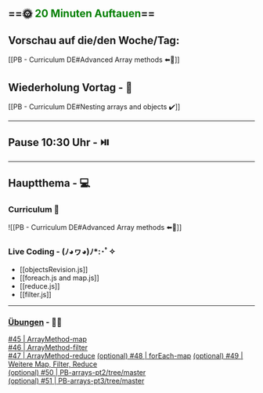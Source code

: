 ## ==🌞 <font style="color:green">20 Minuten Auftauen</font>==

## Vorschau auf die/den Woche/Tag:

[[PB - Curriculum DE#Advanced Array methods ⬅️👀]]

## Wiederholung Vortag  - 📖

[[PB - Curriculum DE#Nesting arrays and objects ✔️]]

---

## Pause 10:30 Uhr - ⏯️

---

## Hauptthema - 💻

### Curriculum 📝

![[PB - Curriculum DE#Advanced Array methods ⬅️👀]]


### Live Coding -  (ﾉ◕ヮ◕)ﾉ*:･ﾟ✧

- [[objectsRevision.js]] 
- [[foreach.js and map.js]]
-  [[reduce.js]]
-  [[filter.js]]

---

### [Übungen](https://classroom.github.com/classrooms/113973596-fbw-wd-22-d07-ubungsaufgaben) - 🏋️‍♂️

 
[#45 | ArrayMethod-map](https://github.com/DigitalCareerInstitute/PB-Data-Structure-ArrayMethod-map/)  
[#46 | ArrayMethod-filter](https://github.com/DigitalCareerInstitute/PB-Data-Structure-ArrayMethod-filter)  
[#47 | ArrayMethod-reduce](https://github.com/DigitalCareerInstitute/PB-Data-Structure-ArrayMethod-reduce) 
[(optional)  #48 | forEach-map](https://github.com/DigitalCareerInstitute/PB-datastructure-forEach-map/tree/main) 
[(optional) #49 |  Weitere Map, Filter, Reduce](https://github.com/DigitalCareerInstitute/PB-datastructure-advarray/tree/master)  
[(optional) #50 | PB-arrays-pt2/tree/master](https://github.com/DigitalCareerInstitute/PB-arrays-pt2/tree/master)  
[(optional) #51 | PB-arrays-pt3/tree/master](https://github.com/DigitalCareerInstitute/PB-arrays-pt3/tree/master)  


